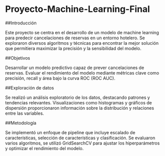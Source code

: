 # Proyecto-Machine-Learning-Final
##Introducción

Este proyecto se centra en el desarrollo de un modelo de machine learning para predecir cancelaciones de reservas en un entorno hotelero. Se exploraron diversos algoritmos y técnicas para encontrar la mejor solución que permitiera maximizar la precisión y la sensibilidad del modelo.

##Objetivos

Desarrollar un modelo predictivo capaz de prever cancelaciones de reservas.
Evaluar el rendimiento del modelo mediante métricas clave como precisión, recall y área bajo la curva ROC (ROC AUC).

##Exploración de datos

Se realizó un análisis exploratorio de los datos, destacando patrones y tendencias relevantes. Visualizaciones como histogramas y gráficos de dispersión proporcionaron información sobre la distribución y relaciones entre las variables.

##Metodología

Se implementó un enfoque de pipeline que incluye escalado de características, selección de características y clasificación. Se evaluaron varios algoritmos, se utilizó GridSearchCV para ajustar los hiperparámetros y optimizar el rendimiento del modelo.
